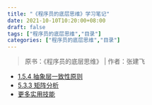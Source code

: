 ```yaml
---
title: "《程序员的底层思维》学习笔记"
date: 2021-10-10T10:20:00+08:00
draft: false
tags: ["程序员的底层思维","目录"]
categories: ["程序员的底层思维","目录"]
---
```


> 原书：《程序员的底层思维》 | 作者：张建飞

- [1.5.4 抽象层一致性原则](../1)
- [5.3.3 矩阵分析](../2)
- [更多实用技能](../3)
